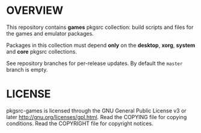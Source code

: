 OVERVIEW
========

This repository contains **games** pkgsrc collection: build scripts
and files for the games and emulator packages.

Packages in this collection must depend **only** on the **desktop**,
**xorg**, **system** and **core** pkgsrc collections.

See repository branches for per-release updates.
By default the `master` branch is empty.


LICENSE
=======

pkgsrc-games is licensed through the GNU General Public License v3 or
later <http://gnu.org/licenses/gpl.html>.
Read the COPYING file for copying conditions.
Read the COPYRIGHT file for copyright notices.
